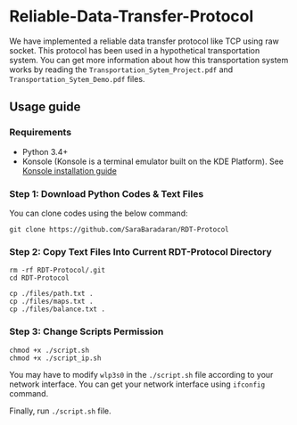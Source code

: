 # Reliable-Data-Transfer-Protocol


We have implemented a reliable data transfer protocol like TCP using raw socket. This protocol has been used in a hypothetical transportation system.
You can get more information about how this transportation system works by reading the ``Transportation_Sytem_Project.pdf`` and ``Transportation_Sytem_Demo.pdf`` files.


## Usage guide

### Requirements
* Python 3.4+
* Konsole (Konsole is a terminal emulator built on the KDE Platform). See [Konsole installation guide](https://www.howtoinstall.me/ubuntu/18-04/konsole/)

### Step 1: Download Python Codes & Text Files
You can clone codes using the below command:
```
git clone https://github.com/SaraBaradaran/RDT-Protocol
```

### Step 2: Copy Text Files Into Current RDT-Protocol Directory
```
rm -rf RDT-Protocol/.git
cd RDT-Protocol

cp ./files/path.txt .
cp ./files/maps.txt .
cp ./files/balance.txt .
```

### Step 3: Change Scripts Permission
```
chmod +x ./script.sh
chmod +x ./script_ip.sh
```

You may have to modify ``wlp3s0`` in the `./script.sh` file according to your network interface. You can get your network interface using `ifconfig` command.

Finally, run `./script.sh` file.
